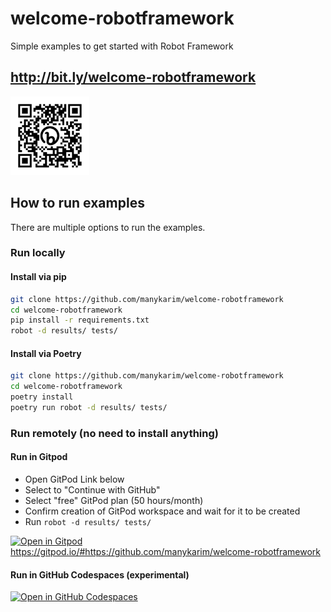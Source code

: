 # welcome-robotframework
Simple examples to get started with Robot Framework

## http://bit.ly/welcome-robotframework

<img src='bit.ly_welcome-robotframework.png' width='25%'>

## How to run examples

There are multiple options to run the examples.

### Run locally

#### Install via pip

```bash	
git clone https://github.com/manykarim/welcome-robotframework
cd welcome-robotframework
pip install -r requirements.txt
robot -d results/ tests/
```

#### Install via Poetry
    
```bash
git clone https://github.com/manykarim/welcome-robotframework
cd welcome-robotframework
poetry install
poetry run robot -d results/ tests/
```

### Run remotely (no need to install anything)

#### Run in Gitpod

- Open GitPod Link below
- Select to "Continue with GitHub"
- Select "free" GitPod plan (50 hours/month)
- Confirm creation of GitPod workspace and wait for it to be created
- Run `robot -d results/ tests/`

[![Open in Gitpod](https://gitpod.io/button/open-in-gitpod.svg)](https://gitpod.io/#https://github.com/manykarim/welcome-robotframework)  
https://gitpod.io/#https://github.com/manykarim/welcome-robotframework

#### Run in GitHub Codespaces (experimental)

[![Open in GitHub Codespaces](https://github.com/codespaces/badge.svg)](https://codespaces.new/manykarim/welcome-robotframework)
